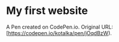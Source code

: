 # My first website

A Pen created on CodePen.io. Original URL: [https://codepen.io/kotalka/pen/jOqdBzW).


